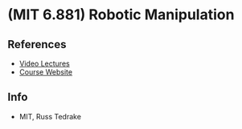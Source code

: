 # (MIT 6.881) Robotic Manipulation

## References
* [Video Lectures](https://www.youtube.com/playlist?list=PLJ1irQf_w7MGYqbTmOKdE0CgVSQThfzVI)
* [Course Website](http://manipulation.csail.mit.edu/)

## Info
- MIT, Russ Tedrake
